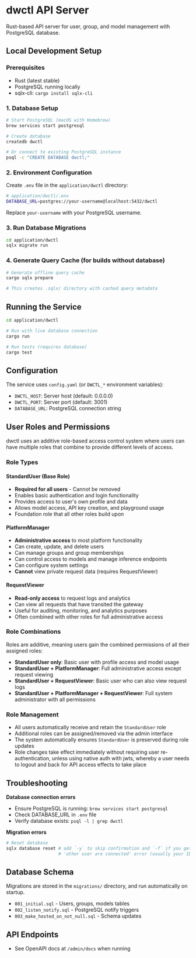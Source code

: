 # dwctl API Server

Rust-based API server for user, group, and model management with PostgreSQL database.

## Local Development Setup

### Prerequisites

- Rust (latest stable)
- PostgreSQL running locally
- sqlx-cli: `cargo install sqlx-cli`

### 1. Database Setup

```bash
# Start PostgreSQL (macOS with Homebrew)
brew services start postgresql

# Create database
createdb dwctl

# Or connect to existing PostgreSQL instance
psql -c "CREATE DATABASE dwctl;"
```

### 2. Environment Configuration

Create `.env` file in the `application/dwctl` directory:

```bash
# application/dwctl/.env
DATABASE_URL=postgres://your-username@localhost:5432/dwctl
```

Replace `your-username` with your PostgreSQL username.

### 3. Run Database Migrations

```bash
cd application/dwctl
sqlx migrate run
```

### 4. Generate Query Cache (for builds without database)

```bash
# Generate offline query cache
cargo sqlx prepare

# This creates .sqlx/ directory with cached query metadata
```

## Running the Service

```bash
cd application/dwctl

# Run with live database connection
cargo run

# Run tests (requires database)
cargo test
```

## Configuration

The service uses `config.yaml` (or `DWCTL_*` environment variables):

- `DWCTL_HOST`: Server host (default: 0.0.0.0)
- `DWCTL_PORT`: Server port (default: 3001)
- `DATABASE_URL`: PostgreSQL connection string

## User Roles and Permissions

dwctl uses an additive role-based access control system where users can have multiple roles that combine to provide different levels of access.

### Role Types

#### StandardUser (Base Role)
- **Required for all users** - Cannot be removed
- Enables basic authentication and login functionality
- Provides access to user's own profile and data
- Allows model access, API key creation, and playground usage
- Foundation role that all other roles build upon

#### PlatformManager
- **Administrative access** to most platform functionality
- Can create, update, and delete users
- Can manage groups and group memberships
- Can control access to models and manage inference endpoints
- Can configure system settings
- **Cannot** view private request data (requires RequestViewer)

#### RequestViewer
- **Read-only access** to request logs and analytics
- Can view all requests that have transited the gateway
- Useful for auditing, monitoring, and analytics purposes
- Often combined with other roles for full administrative access

### Role Combinations

Roles are additive, meaning users gain the combined permissions of all their assigned roles:

- **StandardUser only**: Basic user with profile access and model usage
- **StandardUser + PlatformManager**: Full administrative access except request viewing
- **StandardUser + RequestViewer**: Basic user who can also view request logs
- **StandardUser + PlatformManager + RequestViewer**: Full system administrator with all permissions

### Role Management

- All users automatically receive and retain the `StandardUser` role
- Additional roles can be assigned/removed via the admin interface
- The system automatically ensures `StandardUser` is preserved during role updates
- Role changes take effect immediately without requiring user re-authentication, unless using native auth with jwts, whereby a user needs to logout and back for API access effects to take place

## Troubleshooting

**Database connection errors**

- Ensure PostgreSQL is running: `brew services start postgresql`
- Check DATABASE_URL in `.env` file
- Verify database exists: `psql -l | grep dwctl`

**Migration errors**

```bash
# Reset database
sqlx database reset # add `-y` to skip confirmation and `-f` if you get a
                    # 'other user are connected' error (usually your IDE is also connected)
```

## Database Schema

Migrations are stored in the `migrations/` directory, and run automatically on startup.

- `001_initial.sql` - Users, groups, models tables
- `002_listen_notify.sql` - PostgreSQL notify triggers
- `003_make_hosted_on_not_null.sql` - Schema updates

## API Endpoints

- See OpenAPI docs at `/admin/docs` when running
